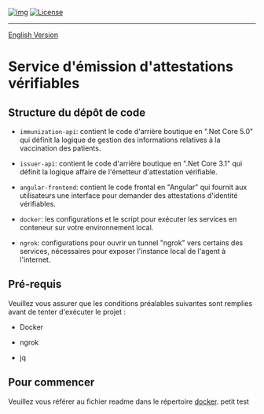 [![img](https://img.shields.io/badge/Lifecycle-Experimental-339999)](https://github.com/bcgov/repomountie/blob/master/doc/lifecycle-badges.md)
[![License](https://img.shields.io/badge/License-Apache%202.0-blue.svg)](LICENSE)

---
[English Version](README.md)

# Service d'émission d'attestations vérifiables

## Structure du dépôt de code

- `immunization-api`: contient le code d'arrière boutique en ".Net Core 5.0" qui définit la logique de gestion des informations relatives à la vaccination des patients.

- `issuer-api`: contient le code d'arrière boutique en ".Net Core 3.1" qui définit la logique affaire de l'émetteur d'attestation vérifiable.

- `angular-frontend`: contient le code frontal en "Angular" qui fournit aux utilisateurs une interface pour demander des attestations d'identité vérifiables.

- `docker`: les configurations et le script pour exécuter les services en conteneur sur votre environnement local.

- `ngrok`: configurations pour ouvrir un tunnel "ngrok" vers certains des services, nécessaires pour exposer l'instance local de l'agent à l'internet.

## Pré-requis

Veuillez vous assurer que les conditions préalables suivantes sont remplies avant de tenter d'exécuter le projet :

- Docker

- ngrok

- jq

## Pour commencer

Veuillez vous référer au fichier readme dans le répertoire [docker](./docker/README.md).
petit test
